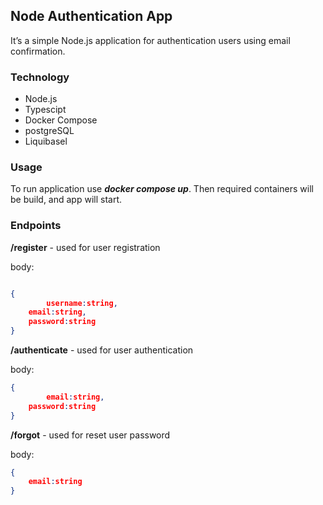 ## Node Authentication App

It’s a simple Node.js application for authentication users using email confirmation. 

### Technology

- Node.js
- Typescipt
- Docker Compose
- postgreSQL
- Liquibasel

### Usage

To run application use ***docker compose up***. Then required containers will be build, and app will start.

### Endpoints

**/register** - used for user registration

body:

```json

{
		username:string,
    email:string,
    password:string
}
```

**/authenticate** - used for user authentication

body:

```json
{
		email:string,
    password:string
}
```

**/forgot** - used for reset user password

body:

```json
{
	email:string
}
```